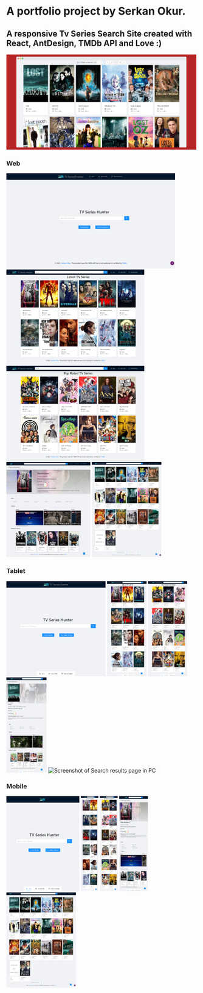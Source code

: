 # A portfolio project by Serkan Okur.

## A responsive Tv Series Search Site created with React, AntDesign, TMDb API and Love :)

<img src="https://github.com/serkanokur79/tvserieshunter/blob/main/SS/001.png" height="250" title="TvSeries Hunter" alt="TvSeries Hunter">

<h3>Web </h3>
  <img src="https://github.com/serkanokur79/tvserieshunter/blob/main/SS/Web_01_Home.png" height="250" title="Home page in PC" alt="Screenshot of Home page in PC">
  <img src="https://github.com/serkanokur79/tvserieshunter/blob/main/SS/Web_02_LatestTVSeries.png" height="250" title="Latest TV Series page in PC" alt="Screenshot of Latest TV Series page in Tablet">
  <img src="https://github.com/serkanokur79/tvserieshunter/blob/main/SS/Web_03_TopRated.png" height="250" title="Top Rated TV Series page in PC" alt="Screenshot of Top Rated TV Series page in PC">
  <img src="https://github.com/serkanokur79/tvserieshunter/blob/main/SS/Web_04_TVSerie.png" height="250" title="TV Serie page in PC" alt="Screenshot of TV Serie page in PC">
  <img src="https://github.com/serkanokur79/tvserieshunter/blob/main/SS/Web_05_SearchResults.png" height="250" title="Search results page in PC" alt="Screenshot of Search results page in PC">
  
<h3>Tablet </h3>
  <img src="https://github.com/serkanokur79/tvserieshunter/blob/main/SS/Tablet_01_Home.png" height="250" title="Home page in PC" alt="Screenshot of Home page in PC">
  <img src="https://github.com/serkanokur79/tvserieshunter/blob/main/SS/Tablet_02_LatestTVSeries.png" height="250" title="Latest TV Series page in PC" alt="Screenshot of Latest TV Series page in Tablet">
  <img src="https://github.com/serkanokur79/tvserieshunter/blob/main/SS/Tablet_03_TopRated.png" height="250" title="Top Rated TV Series page in PC" alt="Screenshot of Top Rated TV Series page in PC">
  <img src="https://github.com/serkanokur79/tvserieshunter/blob/main/SS/Tablet_04_TVSerie.png" height="250" title="TV Serie page in PC" alt="Screenshot of TV Serie page in PC">
  <img src="https://github.com/serkanokur79/tvserieshunter/blob/main/SS/Tablet_05_SearchResults.png" height="250" title="Search results page in PC" alt="Screenshot of Search results page in PC">

<h3>Mobile </h3>
  <img src="https://github.com/serkanokur79/tvserieshunter/blob/main/SS/Mobile_01_Home.png" height="250" title="Home page in PC" alt="Screenshot of Home page in PC">
  <img src="https://github.com/serkanokur79/tvserieshunter/blob/main/SS/Mobile_02_LatestTVSeries.png" height="250" title="Latest TV Series page in PC" alt="Screenshot of Latest TV Series page in Mobile">
  <img src="https://github.com/serkanokur79/tvserieshunter/blob/main/SS/Mobile_03_TopRated.png" height="250" title="Top Rated TV Series page in PC" alt="Screenshot of Top Rated TV Series page in PC">
  <img src="https://github.com/serkanokur79/tvserieshunter/blob/main/SS/Mobile_04_TVSerie.png" height="250" title="TV Serie page in PC" alt="Screenshot of TV Serie page in PC">
  <img src="https://github.com/serkanokur79/tvserieshunter/blob/main/SS/Mobile_05_SearchResults.png" height="250" title="Search results page in PC" alt="Screenshot of Search results page in PC">
